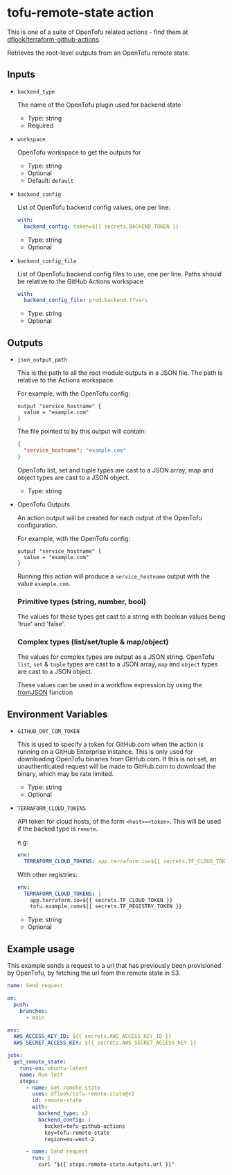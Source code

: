 # tofu-remote-state action

This is one of a suite of OpenTofu related actions - find them at [dflook/terraform-github-actions](https://github.com/dflook/terraform-github-actions).

Retrieves the root-level outputs from an OpenTofu remote state.

## Inputs

* `backend_type`

  The name of the OpenTofu plugin used for backend state

  - Type: string
  - Required

* `workspace`

  OpenTofu workspace to get the outputs for

  - Type: string
  - Optional
  - Default: `default`

* `backend_config`

  List of OpenTofu backend config values, one per line.

  ```yaml
  with:
    backend_config: token=${{ secrets.BACKEND_TOKEN }}
  ```

  - Type: string
  - Optional

* `backend_config_file`

  List of OpenTofu backend config files to use, one per line.
  Paths should be relative to the GitHub Actions workspace

  ```yaml
  with:
    backend_config_file: prod.backend.tfvars
  ```

  - Type: string
  - Optional

## Outputs

* `json_output_path`

  This is the path to all the root module outputs in a JSON file.
  The path is relative to the Actions workspace.

  For example, with the OpenTofu config:

  ```hcl
  output "service_hostname" {
    value = "example.com"
  }
  ```

  The file pointed to by this output will contain:

  ```json
  {
    "service_hostname": "example.com"
  }
  ```

  OpenTofu list, set and tuple types are cast to a JSON array, map and object types are cast to a JSON object.

  - Type: string

* OpenTofu Outputs

  An action output will be created for each output of the OpenTofu configuration.

  For example, with the OpenTofu config:

  ```hcl
  output "service_hostname" {
    value = "example.com"
  }
  ```

  Running this action will produce a `service_hostname` output with the value `example.com`.

  ### Primitive types (string, number, bool)

  The values for these types get cast to a string with boolean values being 'true' and 'false'.

  ### Complex types (list/set/tuple & map/object)

  The values for complex types are output as a JSON string. OpenTofu `list`, `set` & `tuple` types are cast to a JSON array, `map` and `object` types are cast to a JSON object.

  These values can be used in a workflow expression by using the [fromJSON](https://docs.github.com/en/actions/reference/context-and-expression-syntax-for-github-actions#fromjson) function

## Environment Variables

* `GITHUB_DOT_COM_TOKEN`

  This is used to specify a token for GitHub.com when the action is running on a GitHub Enterprise instance.
  This is only used for downloading OpenTofu binaries from GitHub.com.
  If this is not set, an unauthenticated request will be made to GitHub.com to download the binary, which may be rate limited.

  - Type: string
  - Optional

* `TERRAFORM_CLOUD_TOKENS`

  API token for cloud hosts, of the form `<host>=<token>`. This will be used if the backed type is `remote`.

  e.g:

  ```yaml
  env:
    TERRAFORM_CLOUD_TOKENS: app.terraform.io=${{ secrets.TF_CLOUD_TOKEN }}
  ```

  With other registries:

  ```yaml
  env:
    TERRAFORM_CLOUD_TOKENS: |
      app.terraform.io=${{ secrets.TF_CLOUD_TOKEN }}
      tofu.example.com=${{ secrets.TF_REGISTRY_TOKEN }}
  ```

  - Type: string
  - Optional

## Example usage

This example sends a request to a url that has previously been provisioned by OpenTofu, by fetching the url from the remote state in S3.

```yaml
name: Send request

on:
  push:
    branches:
      - main

env:
  AWS_ACCESS_KEY_ID: ${{ secrets.AWS_ACCESS_KEY_ID }}
  AWS_SECRET_ACCESS_KEY: ${{ secrets.AWS_SECRET_ACCESS_KEY }}

jobs:
  get_remote_state:
    runs-on: ubuntu-latest
    name: Run Test
    steps:
      - name: Get remote state
        uses: dflook/tofu-remote-state@v2
        id: remote-state
        with:
          backend_type: s3
          backend_config: |
            bucket=tofu-github-actions
            key=tofu-remote-state
            region=eu-west-2

      - name: Send request
        run: |
          curl "${{ steps.remote-state.outputs.url }}"
```
